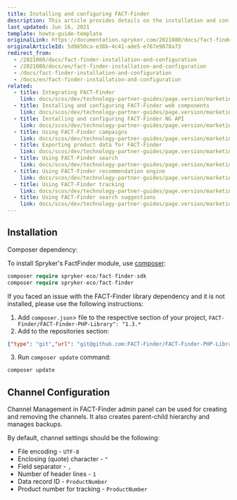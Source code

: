 ```yaml
---
title: Installing and configuring FACT-Finder
description: This article provides details on the installation and configuration of the FACT-Finder module.
last_updated: Jun 16, 2021
template: howto-guide-template
originalLink: https://documentation.spryker.com/2021080/docs/fact-finder-installation-and-configuration
originalArticleId: 5d9650ca-e38b-4c41-ade5-e767e9878a73
redirect_from:
  - /2021080/docs/fact-finder-installation-and-configuration
  - /2021080/docs/en/fact-finder-installation-and-configuration
  - /docs/fact-finder-installation-and-configuration
  - /docs/en/fact-finder-installation-and-configuration
related:
  - title: Integrating FACT-Finder
    link: docs/scos/dev/technology-partner-guides/page.version/marketing-and-conversion/analytics/fact-finder/integrating-fact-finder.html
  - title: Installing and configuring FACT-Finder web components
    link: docs/scos/dev/technology-partner-guides/page.version/marketing-and-conversion/analytics/fact-finder/installing-and-configuring-fact-finder-web-components.html
  - title: Installing and configuring FACT-Finder NG API
    link: docs/scos/dev/technology-partner-guides/page.version/marketing-and-conversion/analytics/fact-finder/installing-and-configuring-the-fact-finder-ng-api.html
  - title: Using FACT-Finder campaigns
    link: docs/scos/dev/technology-partner-guides/page.version/marketing-and-conversion/analytics/fact-finder/using-fact-finder-campaigns.html
  - title: Exporting product data for FACT-Finder
    link: docs/scos/dev/technology-partner-guides/page.version/marketing-and-conversion/analytics/fact-finder/exporting-product-data-for-fact-finder.html
  - title: Using FACT-Finder search
    link: docs/scos/dev/technology-partner-guides/page.version/marketing-and-conversion/analytics/fact-finder/using-fact-finder-search.html
  - title: Using FACT-Finder recommendation engine
    link: docs/scos/dev/technology-partner-guides/page.version/marketing-and-conversion/analytics/fact-finder/using-fact-finder-recommendation-engine.html
  - title: Using FACT-Finder tracking
    link: docs/scos/dev/technology-partner-guides/page.version/marketing-and-conversion/analytics/fact-finder/using-fact-finder-tracking.html
  - title: Using FACT-Finder search suggestions
    link: docs/scos/dev/technology-partner-guides/page.version/marketing-and-conversion/analytics/fact-finder/using-fact-finder-search-suggestions.html
---
```


## Installation

Composer dependency:

To install Spryker's FactFinder module, use [composer](https://getcomposer.org/):
```php
composer require spryker-eco/fact-finder-sdk
composer require spryker-eco/fact-finder
```

If you faced an issue with the FACT-Finder library dependency and it is not installed, please use the following instructions:

1. Add `composer.json`> file to the respective section of your project, `FACT-Finder/FACT-Finder-PHP-Library": "1.3.*`
2. Add to the repositories section: 
 ```json
{"type": "git","url": "git@github.com:FACT-Finder/FACT-Finder-PHP-Library.git"}
```
3. Run `composer update` command:
```bash
composer update
```

## Channel Configuration

Channel Management in FACT-Finder admin panel can be used for creating and removing the channels. It also creates parent-child hierarchy and manages backups.

By default, channel settings should be the following:

* File encoding - `UTF-8`
* Enclosing (quote) character - `"`
* Field separator - `,`
* Number of header lines - `1`
* Data record ID - `ProductNumber`
* Product number for tracking - `ProductNumber`
